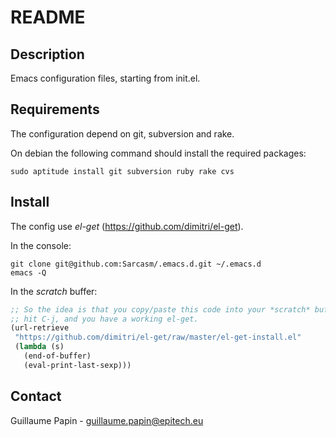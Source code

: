 README
======

Description
-----------
Emacs configuration files, starting from init.el.

Requirements
------------
The configuration depend on git, subversion and rake.

On debian the following command should install the required packages:

    sudo aptitude install git subversion ruby rake cvs


Install
-------
The config use *el-get* (https://github.com/dimitri/el-get).

In the console:

    git clone git@github.com:Sarcasm/.emacs.d.git ~/.emacs.d
    emacs -Q

In the *scratch* buffer:

```lisp
;; So the idea is that you copy/paste this code into your *scratch* buffer,
;; hit C-j, and you have a working el-get.
(url-retrieve
 "https://github.com/dimitri/el-get/raw/master/el-get-install.el"
 (lambda (s)
   (end-of-buffer)
   (eval-print-last-sexp)))
```

Contact
-------
Guillaume Papin - guillaume.papin@epitech.eu
